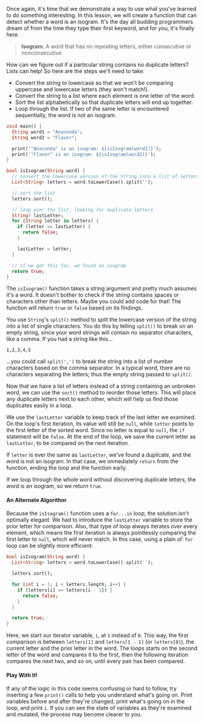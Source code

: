 Once again, it's time that we demonstrate a way to use what you've learned to do something interesting. In this lesson, we will create a function that can detect whether a word is an isogram. It's the day all budding programmers dream of from the time they type their first keyword, and for you, it's finally here.

> **Isogram**: A word that has no repeating letters, either consecutive or nonconsecutive.

How can we figure out if a particular string contains no duplicate letters? Lists can help! So here are the steps we'll need to take:

- Convert the string to lowercase so that we won't be comparing uppercase and lowercase letters (they won't match!).
- Convert the string to a list where each element is one letter of the word.
- Sort the list alphabetically so that duplicate letters will end up together.
- Loop through the list. If two of the same letter is encountered sequentially, the word is not an isogram.

```dart
void main() {
  String word1 = "Anaconda";
  String word2 = "Flavor";

  print('"Anaconda" is an isogram: ${isIsogram(word1)}');
  print('"Flavor" is an isogram: ${isIsogram(word2)}');
}

bool isIsogram(String word) {
  // convert the lowercase version of the string into a list of letters
  List<String> letters = word.toLowerCase().split('');

  // sort the list
  letters.sort();

  // loop over the list, looking for duplicate letters
  String? lastLetter;
  for (String letter in letters) {
    if (letter == lastLetter) {
      return false;
    }

    lastLetter = letter;
  }

  // if we get this far, we found an isogram
  return true;
}
```

The `isIsogram()` function takes a string argument and pretty much assumes it's a word. It doesn't bother to check if the string contains spaces or characters other than letters. Maybe you could add code for that! The function will return `true` or `false` based on its findings.

You use `String`'s `split()` method to _split_ the lowercase version of the string into a list of single characters. You do this by telling `split()` to break on an empty string, since your word strings will contain no separator characters, like a comma. If you had a string like this...

```
1,2,3,4,5
```

...you could call `split(',')` to break the string into a list of number characters based on the comma separator. In a typical word, there are no characters separating the letters; thus the empty string passed to `split()`.

Now that we have a list of letters instead of a string containing an unbroken word, we can use the `sort()` method to reorder those letters. This will place any duplicate letters next to each other, which will help us find those duplicates easily in a loop.

We use the `lastLetter` variable to keep track of the last letter we examined. On the loop's first iteration, its value will still be `null`, while `letter` points to the first letter of the sorted word. Since no letter is equal to `null`, the `if` statement will be `false`. At the end of the loop, we save the current letter as `lastLetter`, to be compared on the next iteration.

If `letter` is ever the same as `lastLetter`, we've found a duplicate, and the word is not an isogram. In that case, we immediately `return` from the function, ending the loop and the function early.

If we loop through the whole word without discovering duplicate letters, the word is an isogram, so we return `true`.

#### An Alternate Algorithm

Because the `isIsogram()` function uses a `for...in` loop, the solution isn't optimally elegant. We had to introduce the `lastLetter` variable to store the prior letter for comparison. Also, that type of loop always iterates over every element, which means the first iteration is always pointlessly comparing the first letter to `null`, which will never match. In this case, using a plain ol' `for` loop can be slightly more efficient:

```dart
bool isIsogram(String word) {
  List<String> letters = word.toLowerCase().split('');

  letters.sort();

  for (int i = 1; i < letters.length; i++) {
    if (letters[i] == letters[i - 1]) {
      return false;
    }
  }

  return true;
}
```

Here, we start our iterator variable, `i`, at `1` instead of `0`. This way, the first comparison is between `letters[1]` and `letters[1 - 1]` (or `letters[0]`), the current letter and the prior letter in the word. The loops starts on the second letter of the word and compares it to the first, then the following iteration compares the next two, and so on, until every pair has been compared.

#### Play With It!

If any of the logic in this code seems confusing or hard to follow, try inserting a few `print()` calls to help you understand what's going on. Print variables before and after they're changed, print what's going on in the loop, and print `i`. If you can see the state of variables as they're examined and mutated, the process may become clearer to you.